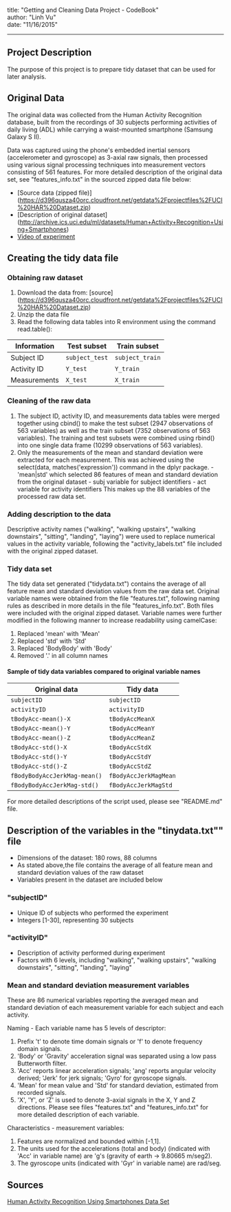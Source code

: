 title: "Getting and Cleaning Data Project - CodeBook"<br>
author: "Linh Vu"<br>
date: "11/16/2015"<br>

---

## Project Description
The purpose of this project is to prepare tidy dataset that can be used for later analysis.

## Original Data
The original data was collected from the Human Activity Recognition database, built from the recordings of 30 subjects performing activities of daily living (ADL) while carrying a waist-mounted smartphone (Samsung Galaxy S II).

Data was captured using the phone's embedded inertial sensors (accelerometer and gyroscope) as 3-axial raw signals, then processed using various signal processing techniques into measurement vectors consisting of 561 features. For more detailed description of the original data set, see "features_info.txt" in the sourced zipped data file below:
- [Source data (zipped file)] (https://d396qusza40orc.cloudfront.net/getdata%2Fprojectfiles%2FUCI%20HAR%20Dataset.zip)
- [Description of original dataset] (http://archive.ics.uci.edu/ml/datasets/Human+Activity+Recognition+Using+Smartphones)
- [Video of experiment](http://www.youtube.com/watch?v=XOEN9W05_4A)


## Creating the tidy data file
### Obtaining raw dataset
1. Download the data from: [source] (https://d396qusza40orc.cloudfront.net/getdata%2Fprojectfiles%2FUCI%20HAR%20Dataset.zip)
2. Unzip the data file
3. Read the following data tables into R environment using the command read.table():

Information  | Test subset      | Train subset
-------------|------------------|----------------
Subject ID   | `subject_test`   | `subject_train`
Activity ID  | `Y_test`         | `Y_train`
Measurements | `X_test`         | `X_train`

### Cleaning of the raw data
1. The subject ID, activity ID, and measurements data tables were merged together using cbind() to make the test subset (2947 observations of 563 variables) as well as the train subset (7352 observations of 563 variables). The training and test subsets were combined using rbind() into one single data frame (10299 observations of 563 variables).
2. Only the measurements of the mean and standard deviation were extracted for each measurement. This was achieved using the select(data, matches('expression')) command in the dplyr package.
        - 'mean|std' which selected 86 features of mean and standard deviation from the original dataset
        - subj variable for subject identifiers
        - act variable for activity identifiers
This makes up the 88 variables of the processed raw data set.

### Adding description to the data
Descriptive activity names ("walking", "walking upstairs", "walking downstairs", "sitting", "landing", "laying") were used to replace numerical values in the activity variable, following the "activity_labels.txt" file included with the original zipped dataset.

### Tidy data set
The tidy data set generated ("tidydata.txt") contains the average of all feature mean and standard deviation values from the raw data set.
Original variable names were obtained from the file "features.txt", following naming rules as described in more details in the file "features_info.txt". Both files were included with the original zipped dataset.
Variable names were further modified in the following manner to increase readability using camelCase:
 1. Replaced 'mean' with 'Mean'
 2. Replaced 'std' with 'Std'
 3. Replaced 'BodyBody' with 'Body'
 4. Removed '.' in all column names

#### Sample of tidy data variables compared to original variable names

 Original data                  | Tidy data 
 -------------------------------|---------------------
 `subjectID`                    | `subjectID`
 `activityID`                   | `activityID`
 `tBodyAcc-mean()-X`            | `tBodyAccMeanX`
 `tBodyAcc-mean()-Y`            | `tBodyAccMeanY`
 `tBodyAcc-mean()-Z`            | `tBodyAccMeanZ`
 `tBodyAcc-std()-X`             | `tBodyAccStdX`
 `tBodyAcc-std()-Y`             | `tBodyAccStdY`
 `tBodyAcc-std()-Z`             | `tBodyAccStdZ`
 `fBodyBodyAccJerkMag-mean()`   | `fBodyAccJerkMagMean`
 `fBodyBodyAccJerkMag-std()`    | `fBodyAccJerkMagStd`

For more detailed descriptions of the script used, please see "README.md" file.

## Description of the variables in the "tinydata.txt"" file
 - Dimensions of the dataset: 180 rows, 88 columns
 - As stated above,the file contains the average of all feature mean and standard deviation values of the raw dataset
 - Variables present in the dataset are included below
 
### "subjectID" 
- Unique ID of subjects who performed the experiment
- Integers [1-30], representing 30 subjects

### "activityID"
- Description of activity performed during experiment
- Factors with 6 levels, including "walking", "walking upstairs", "walking downstairs", "sitting", "landing", "laying"

### Mean and standard deviation measurement variables
These are 86 numerical variables reporting the averaged mean and standard deviation of each measurement variable for each subject and each activity.

Naming - Each variable name has 5 levels of descriptor:

1. Prefix 't' to denote time domain signals or 'f' to denote frequency domain signals.
2. 'Body' or 'Gravity' acceleration signal was separated using a low pass Butterworth filter.
3. 'Acc' reports linear acceleration signals; 'ang' reports angular velocity derived; 'Jerk' for jerk signals; 'Gyro' for gyroscope signals.
4. 'Mean' for mean value and 'Std' for standard deviation, estimated from recorded signals.
5. 'X', 'Y', or 'Z' is used to denote 3-axial signals in the X, Y and Z directions.
Please see files "features.txt" and "features_info.txt" for more detailed description of each variable.

Characteristics - measurement variables:

1. Features are normalized and bounded within [-1,1]. 
2. The units used for the accelerations (total and body) (indicated with 'Acc' in variable name) are 'g's (gravity of earth -> 9.80665 m/seg2). 
3. The gyroscope units (indicated with 'Gyr' in variable name) are rad/seg. 

## Sources
[Human Activity Recognition Using Smartphones Data Set](http://archive.ics.uci.edu/ml/datasets/Human+Activity+Recognition+Using+Smartphones)
